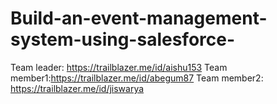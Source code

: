 # Build-an-event-management-system-using-salesforce-


Team leader: https://trailblazer.me/id/aishu153
Team member1:https://trailblazer.me/id/abegum87
Team member2: https://trailblazer.me/id/jiswarya
